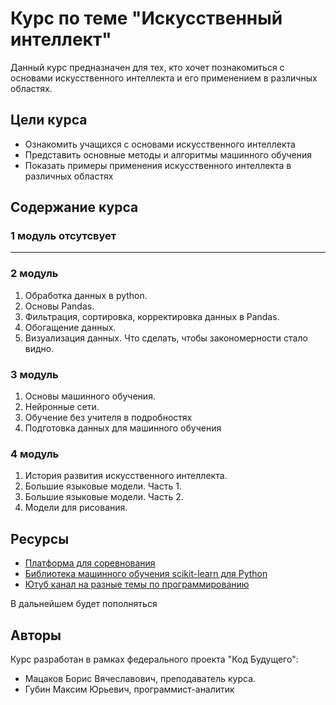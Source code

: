   # Курс по теме "Искусственный интеллект"

Данный курс предназначен для тех, кто хочет познакомиться с основами искусственного интеллекта и его применением в различных областях.

## Цели курса

- Ознакомить учащихся с основами искусственного интеллекта
- Представить основные методы и алгоритмы машинного обучения
- Показать примеры применения искусственного интеллекта в различных областях

## Содержание курса
### 1 модуль отсутсвует

---
### 2 модуль

1. Обработка данных в python.
2. Основы Pandas.
3. Фильтрация, сортировка, корректировка данных в Pandas.
4. Обогащение данных.
5. Визуализация данных. Что сделать, чтобы закономерности стало видно.
### 3 модуль

1. Основы машинного обучения.
2. Нейронные сети.
3. Обучение без учителя в подробностях
4. Подготовка данных для машинного обучения
### 4 модуль

1. История развития искусственного интеллекта.
2. Большие языковые модели. Часть 1.
3. Большие языковые модели. Часть 2.
4. Модели для рисования.
## Ресурсы

- [Платформа для соревнования](https://www.kaggle.com/)
- [Библиотека машинного обучения scikit-learn для Python](https://scikit-learn.org/stable/)
- [Ютуб канал на разные темы по программированию](https://www.youtube.com/@selfedu_rus)

В дальнейшем будет пополняться
## Авторы

Курс разработан в рамках федерального проекта "Код Будущего":

- Мацаков Борис Вячеславович, преподаватель курса.
- Губин Максим Юрьевич, программист-аналитик
